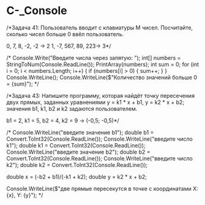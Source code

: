 # C-_Console
/*Задача 41: Пользователь вводит с клавиатуры M чисел. Посчитайте, сколько чисел больше 0 ввёл пользователь.

0, 7, 8, -2, -2 -> 2
1, -7, 567, 89, 223-> 3*/



/*
Console.Write("Введите числа через запятую: ");
int[] numbers = StringToNum(Console.ReadLine());
PrintArray(numbers);
int sum = 0;
for (int i = 0; i < numbers.Length; i++)
{
    if (numbers[i] > 0)
    {
        sum++;
    }
}
Console.WriteLine();
Console.WriteLine($"Количество значений больше 0 = {sum}");
*/




/*Задача 43: Напишите программу, которая найдёт точку пересечения двух прямых, заданных уравнениями y = k1 * x + b1, y = k2 * x + b2; значения b1, k1, b2 и k2 задаются пользователем.

b1 = 2, k1 = 5, b2 = 4, k2 = 9 -> (-0,5; -0,5)*/


/*
Console.WriteLine("введите значение b1");
double b1 = Convert.ToInt32(Console.ReadLine());
Console.WriteLine("введите число k1");
double k1 = Convert.ToInt32(Console.ReadLine());
Console.WriteLine("введите значение b2");
double b2 = Convert.ToInt32(Console.ReadLine());
Console.WriteLine("введите число k2");
double k2 = Convert.ToInt32(Console.ReadLine());

double x = (-b2 + b1)/(-k1 + k2);
double y = k2 * x + b2;

Console.WriteLine($"две прямые пересекутся в точке с координатами X: {x}, Y: {y}");
*/
